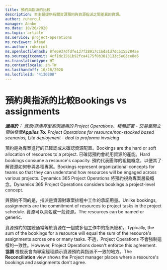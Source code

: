 ```yaml
---
title: 預約與指派的比較
description: 本主題提供有關資源預約與資源指派之間差異的資訊。
author: ruhercul
manager: Annbe
ms.date: 10/26/2020
ms.topic: article
ms.service: project-operations
ms.reviewer: kfend
ms.author: ruhercul
ms.openlocfilehash: 8fe6937dfdfe137f28917c16da1d7dc6155284ae
ms.sourcegitcommit: 4cf1dc1561b92fca4175f0b3813133c5e63ce8e6
ms.translationtype: HT
ms.contentlocale: zh-TW
ms.lasthandoff: 10/28/2020
ms.locfileid: "4130208"
---
```

# <a name="bookings-vs-assignments"></a><span data-ttu-id="bf3b2-103">預約與指派的比較</span><span class="sxs-lookup"><span data-stu-id="bf3b2-103">Bookings vs assignments</span></span>

<span data-ttu-id="bf3b2-104">_**適用於：** 資源/非庫存型案例適用的 Project Operations、精簡部署 - 交易至開立預估發票_</span><span class="sxs-lookup"><span data-stu-id="bf3b2-104">_**Applies To:** Project Operations for resource/non-stocked based scenarios, Lite deployment - deal to proforma invoicing_</span></span>

<span data-ttu-id="bf3b2-105">預約是為專案進行的已確認或未確認資源配置。</span><span class="sxs-lookup"><span data-stu-id="bf3b2-105">Bookings are the hard or soft allocation of resources to a project.</span></span> <span data-ttu-id="bf3b2-106">已確認預約會耗用資源的產能。</span><span class="sxs-lookup"><span data-stu-id="bf3b2-106">Hard bookings consume a resource's capacity.</span></span> <span data-ttu-id="bf3b2-107">預約代表團隊的組織概念，以便其了解資源如何參與各種專案。</span><span class="sxs-lookup"><span data-stu-id="bf3b2-107">Bookings represent organizational concepts for teams so that they can understand how resources will be engaged across various projects.</span></span> <span data-ttu-id="bf3b2-108">Dynamics 365 Project Operations 將預約視為專案層級概念。</span><span class="sxs-lookup"><span data-stu-id="bf3b2-108">Dynamics 365 Project Operations considers bookings a project-level concept.</span></span> 

<span data-ttu-id="bf3b2-109">與預約不同的是，指派是資源對專案排程中工作的承諾用量。</span><span class="sxs-lookup"><span data-stu-id="bf3b2-109">Unlike bookings, assignments are the commitment of resources to project tasks in the project schedule.</span></span> <span data-ttu-id="bf3b2-110">資源可以具名或一般資源。</span><span class="sxs-lookup"><span data-stu-id="bf3b2-110">The resources can be named or generic.</span></span> 

<span data-ttu-id="bf3b2-111">資源預約的加總通常等於資源在一個或多個工作中的指派總和。</span><span class="sxs-lookup"><span data-stu-id="bf3b2-111">Typically, the sum of the bookings for a resource will equal the sum of the resource's assignments across one or many tasks.</span></span> <span data-ttu-id="bf3b2-112">不過，Project Operations 不會強制這樣的一致性。</span><span class="sxs-lookup"><span data-stu-id="bf3b2-112">However, Project Operations doesn't enforce this agreement.</span></span> <span data-ttu-id="bf3b2-113">**協調** 檢視表會向專案經理顯示資源預約與指派不一致的地方。</span><span class="sxs-lookup"><span data-stu-id="bf3b2-113">The **Reconciliation** view shows the Project manager places where a resource's bookings and assignments don't agree.</span></span>
